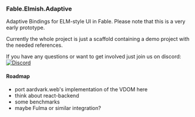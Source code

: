 ### Fable.Elmish.Adaptive

Adaptive Bindings for ELM-style UI in Fable.
Please note that this is a very early prototype.

Currently the whole project is just a scaffold containing a demo project with the needed references.


If you have any questions or want to get involved just join us on discord: [![Discord](https://discordapp.com/api/guilds/611129394764840960/widget.png)](https://discord.gg/UyecnhM)


#### Roadmap
* port aardvark.web's implementation of the VDOM here
* think about react-backend
* some benchmarks
* maybe Fulma or similar integration?
